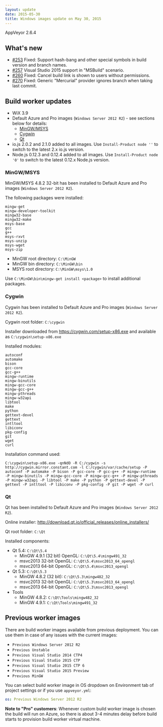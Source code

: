 ```yaml
---
layout: update
date: 2015-05-30
title: Windows images update on May 30, 2015
---
```


AppVeyor 2.6.4

## What's new

* [#253](https://github.com/appveyor/ci/issues/253) Fixed: Support hash-bang and other special symbols in build version and branch names.
* [#257](https://github.com/appveyor/ci/issues/257) Visual Studio 2015 support in "MSBuild" scenario.
* [#260](https://github.com/appveyor/ci/issues/260) Fixed: Cancel build link is shown to users without permissions.
* [#270](https://github.com/appveyor/ci/issues/270) Fixed: Generic "Mercurial" provider ignores branch when taking last commit.


## Build worker updates

* WiX 3.9
* Default Azure and Pro images (`Windows Server 2012 R2`) - see sections below for details:
    * [MinGW/MSYS](#mingwmsys)
    * [Cygwin](#cygwin)
    * [Qt](#qt)
* io.js 2.0.2 and 2.1.0 added to all images. Use `Install-Product node ''` to switch to the latest 2.x io.js version.
* Node.js 0.12.3 and 0.12.4 added to all images. Use `Install-Product node '0'` to switch to the latest 0.12.x Node.js version.


### MinGW/MSYS

MinGW/MSYS 4.8.2 32-bit has been installed to Default Azure and Pro images (`Windows Server 2012 R2`).

The following packages were installed:

    mingw-get
    mingw-developer-toolkit
    mingw32-base
    mingw32-make
    msys-base
    gcc
    g++
    msys-rxvt
    msys-unzip
    msys-wget
    msys-zip

* MinGW root directory: `C:\MinGW`
* MinGW bin directory: `C:\MinGW\bin`
* MSYS root directory: `C:\MinGW\msys\1.0`

Use `C:\MinGW\bin\mingw-get install <package>` to install additional packages.

### Cygwin

Cygwin has been installed to Default Azure and Pro images (`Windows Server 2012 R2`).

Cygwin root folder: `C:\cygwin`

Installer downloaded from <https://cygwin.com/setup-x86.exe> and available as `C:\cygwin\setup-x86.exe`

Installed modules:

    autoconf
    automake
    bison
    gcc-core
    gcc-g++
    mingw-runtime
    mingw-binutils
    mingw-gcc-core
    mingw-gcc-g++
    mingw-pthreads
    mingw-w32api
    libtool
    make
    python
    gettext-devel
    gettext
    intltool
    libiconv
    pkg-config
    git
    wget
    curl

Installation command used:

    C:\cygwin\setup-x86.exe -qnNdO -R C:/cygwin -s http://cygwin.mirror.constant.com -l C:/cygwin/var/cache/setup -P autoconf -P automake -P bison -P gcc-core -P gcc-g++ -P mingw-runtime -P mingw-binutils -P mingw-gcc-core -P mingw-gcc-g++ -P mingw-pthreads -P mingw-w32api -P libtool -P make -P python -P gettext-devel -P gettext -P intltool -P libiconv -P pkg-config -P git -P wget -P curl

### Qt

Qt has been installed to Default Azure and Pro images (`Windows Server 2012 R2`).

Online installer: <http://download.qt.io/official_releases/online_installers/>

Qt root folder: `C:\Qt`

Installed components:

* Qt 5.4: `C:\Qt\5.4`
    * MinGW 4.9.1 (32 bit) OpenGL: `C:\Qt\5.4\mingw491_32`
    * msvc2013 32-bit OpenGL: `C:\Qt\5.4\msvc2013_64_opengl`
    * msvc2013 64-bit OpenGL: `C:\Qt\5.4\msvc2013_opengl`
* Qt 5.3: `C:\Qt\5.3`
    * MinGW 4.8.2 (32 bit): `C:\Qt\5.3\mingw482_32`
    * msvc2013 32-bit OpenGL: `C:\Qt\5.3\msvc2013_64_opengl`
    * msvc2013 64-bit OpenGL: `C:\Qt\5.3\msvc2013_opengl`
* Tools
    * MinGW 4.8.2: `C:\Qt\Tools\mingw482_32`
    * MinGW 4.9.1: `C:\Qt\Tools\mingw491_32`


## Previous worker images

There are build worker images available from previous deployment. You can use them in case of any issues with the current images:

* `Previous Windows Server 2012 R2`
* `Previous Unstable`
* `Previous Visual Studio 2014 CTP4`
* `Previous Visual Studio 2015 CTP`
* `Previous Visual Studio 2015 CTP 6`
* `Previous Visual Studio 2015 Preview`
* `Previous MinGW`

You can select build worker image in OS dropdown on Environment tab of project settings or if you use `appveyor.yml`:

```yaml
os: Previous Windows Server 2012 R2
```

**Note to "Pro" customers**: Whenever custom build worker image is chosen the build will run on Azure, so there is about 3-4 minutes delay before build starts to provision build worker virtual machine.
